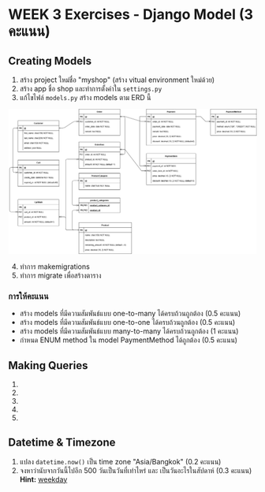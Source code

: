 # WEEK 3 Exercises - Django Model (3 คะแนน)

## Creating Models

1. สร้าง project ใหม่ชื่อ "myshop" (สร้าง vitual environment ใหม่ด้วย)
2. สร้าง app ชื่อ shop และทำการตั้งค่าใน `settings.py`
3. แก้ไขไฟล์ `models.py` สร้าง models ตาม ERD นี้

![ERD-E-COMMERCE](./images/ERD-week3-exercise.png)

4. ทำการ makemigrations
5. ทำการ migrate เพื่อสร้างตาราง

### การให้คะแนน

- สร้าง models ที่มีความสัมพันธ์แบบ one-to-many ได้ครบถ้วนถูกต้อง (0.5 คะแนน)
- สร้าง models ที่มีความสัมพันธ์แบบ one-to-one ได้ครบถ้วนถูกต้อง (0.5 คะแนน)
- สร้าง models ที่มีความสัมพันธ์แบบ many-to-many ได้ครบถ้วนถูกต้อง (1 คะแนน)
- กำหนด ENUM method ใน model PaymentMethod ได้ถูกต้อง (0.5 คะแนน)

## Making Queries

1. 
2. 
3. 
4. 
5. 

## Datetime & Timezone

1. แปลง `datetime.now()` เป็น time zone "Asia/Bangkok" (0.2 คะแนน)
2. จงหาว่านับจากวันนี้ไปอีก 500 วันเป็นวันที่เท่าไหร่ และ เป็นวันอะไรในสัปดาห์ (0.3 คะแนน)
**Hint:** [weekday](https://docs.python.org/3/library/datetime.html#datetime.date.weekday)
